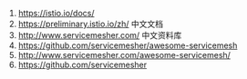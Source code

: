 

1. https://istio.io/docs/
2. https://preliminary.istio.io/zh/ 中文文档
3. http://www.servicemesher.com/ 中文资料库
4. https://github.com/servicemesher/awesome-servicemesh
5. http://www.servicemesher.com/awesome-servicemesh/
6. https://github.com/servicemesher